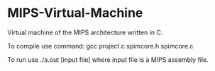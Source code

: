 # MIPS-Virtual-Machine

Virtual machine of the MIPS architecture written in C.

To compile use command: gcc project.c spimcore.h spimcore.c

To run use ./a.out [input file] where input file is a MIPS assembly file.
